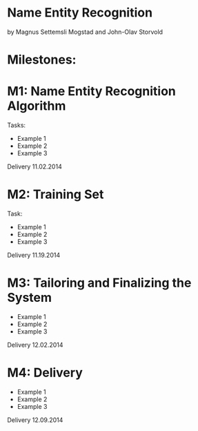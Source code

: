 Name Entity Recognition
========
by Magnus Settemsli Mogstad and John-Olav Storvold

Milestones:
==

M1: Name Entity Recognition Algorithm
=
Tasks:
* Example 1
* Example 2
* Example 3

Delivery 11.02.2014

M2: Training Set
=
Task:
* Example 1
* Example 2
* Example 3

Delivery 11.19.2014

M3: Tailoring and Finalizing the System
=
* Example 1
* Example 2
* Example 3

Delivery 12.02.2014

M4: Delivery
=
* Example 1
* Example 2
* Example 3

Delivery 12.09.2014

